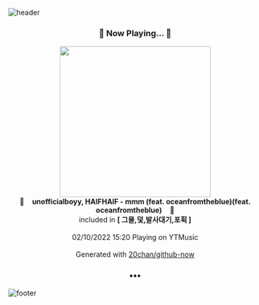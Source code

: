 ![header](https://capsule-render.vercel.app/api?type=wave&height=170&section=header&text=Hi.%20I'm%20SHIFT&fontColor=090707&fontAlignX=45&fontAlignY=65&fontSize=100)

<h3 align="center">🎵 Now Playing... 🎵</h3>
<p align="center">
  <a href="https://music.youtube.com/watch?v=b63RXHteeQ0">
    <img width="300" src="https://lh3.googleusercontent.com/Khbujpf3Vt7XREZy-SOLvYnfgFypr7KHSx_q9N5r8ezsGZkvVqCLom3-StWLtXJTY5mk2VMpZICPA4E">
  </a>
  <br>
  🎵&nbsp&nbsp&nbsp <b>unofficialboyy, HAIFHAIF - mmm (feat. oceanfromtheblue)(feat. oceanfromtheblue)</b> &nbsp&nbsp&nbsp🎵
  <br>
  included in <b>[ 그물,덫,발사대기,포획 ]</b>
  
  <br />
  <br />
  02/10/2022 15:20 Playing on YTMusic
  <br />
  <br />
  Generated with <a href="https://github.com/20chan/github-now">20chan/github-now</a>
</p>

<h3 align="center">•••</h3>

![footer](https://capsule-render.vercel.app/api?type=wave&height=150&section=footer)
